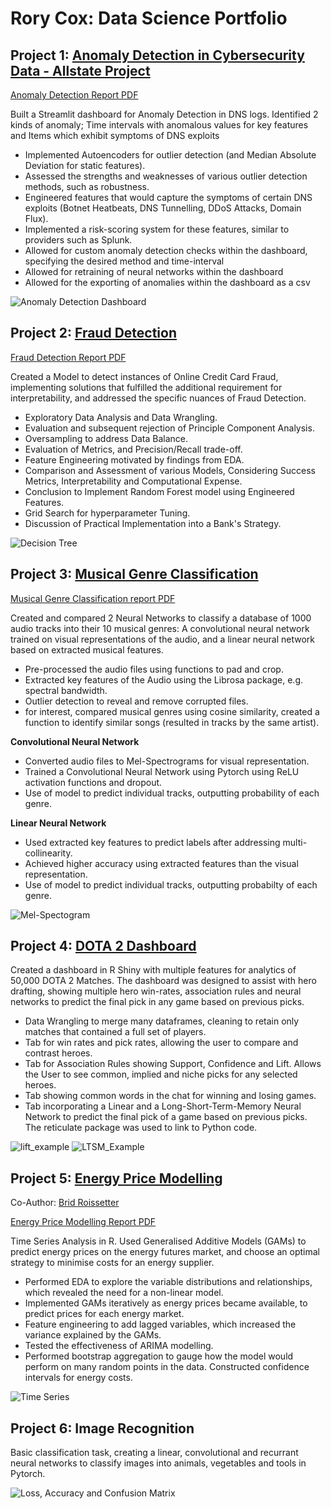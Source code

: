 # Rory Cox: Data Science Portfolio

## Project 1: [Anomaly Detection in Cybersecurity Data - Allstate Project](https://github.com/RMCox/Anomaly-Detection)

[Anomaly Detection Report PDF](https://github.com/RMCox/Anomaly-Detection/blob/main/Anomaly%20Detection%20in%20Cybersecurity%20Data.pdf)

Built a Streamlit dashboard for Anomaly Detection in DNS logs. Identified 2 kinds of anomaly; Time intervals with anomalous values for key features and Items which exhibit symptoms of DNS exploits

* Implemented Autoencoders for outlier detection (and Median Absolute Deviation for static features).
* Assessed the strengths and weaknesses of various outlier detection methods, such as robustness.
* Engineered features that would capture the symptoms of certain DNS exploits (Botnet Heatbeats, DNS Tunnelling, DDoS Attacks, Domain Flux).
* Implemented a risk-scoring system for these features, similar to providers such as Splunk.
* Allowed for custom anomaly detection checks within the dashboard, specifying the desired method and time-interval
* Allowed for retraining of neural networks within the dashboard
* Allowed for the exporting of anomalies within the dashboard as a csv
  

![Anomaly Detection Dashboard](https://github.com/RMCox/Portfolio/blob/master/Images/anomaly_detection_dashboard_screenshot.PNG)
## Project 2: [Fraud Detection](https://github.com/RMCox/Fraud-Detection)

[Fraud Detection Report PDF](https://github.com/RMCox/Fraud-Detection/blob/master/Fraud_Detection_Project.pdf)

Created a Model to detect instances of Online Credit Card Fraud, implementing solutions that fulfilled the additional requirement for interpretability, and addressed the specific nuances of Fraud Detection.

* Exploratory Data Analysis and Data Wrangling.
* Evaluation and subsequent rejection of Principle Component Analysis.
* Oversampling to address Data Balance.
* Evaluation of Metrics, and Precision/Recall trade-off.
* Feature Engineering motivated by findings from EDA.
* Comparison and Assessment of various Models, Considering Success Metrics, Interpretability and Computational Expense.
* Conclusion to Implement Random Forest model using Engineered Features.
* Grid Search for hyperparameter Tuning.
* Discussion of Practical Implementation into a Bank's Strategy.

![Decision Tree](Images/decision_tree_limited.PNG)


## Project 3: [Musical Genre Classification](https://github.com/RMCox/Music-Genre-Classification)

[Musical Genre Classification report PDF](https://github.com/RMCox/Music-Genre-Classification/blob/master/Musical_Genre_Classification.pdf)

Created and compared 2 Neural Networks to classify a database of 1000 audio tracks into their 10 musical genres: A convolutional neural network trained on visual representations of the audio, and a linear neural network based on extracted musical features.

* Pre-processed the audio files using functions to pad and crop.
* Extracted key features of the Audio using the Librosa package, e.g. spectral bandwidth.
* Outlier detection to reveal and remove corrupted files.
* for interest, compared musical genres using cosine similarity, created a function to identify similar songs (resulted in tracks by the same artist).

**Convolutional Neural Network**
* Converted audio files to Mel-Spectrograms for visual representation.
* Trained a Convolutional Neural Network using Pytorch using ReLU activation functions and dropout.
* Use of model to predict individual tracks, outputting probability of each genre.


**Linear Neural Network**
* Used extracted key features to predict labels after addressing multi-collinearity.
* Achieved higher accuracy using extracted features than the visual representation.
* Use of model to predict individual tracks, outputting probabilty of each genre.

![Mel-Spectogram](Images/melspectogram.PNG)

## Project 4: [DOTA 2 Dashboard](https://github.com/RMCox/DOTA-2-Dashboard)
Created a dashboard in R Shiny with multiple features for analytics of 50,000 DOTA 2 Matches.
The dashboard was designed to assist with hero drafting, showing multiple hero win-rates, association rules and neural networks to predict the final pick in any game based on previous picks.

* Data Wrangling to merge many dataframes, cleaning to retain only matches that contained a full set of players.
* Tab for win rates and pick rates, allowing the user to compare and contrast heroes.
* Tab for Association Rules showing Support, Confidence and Lift. Allows the User to see common, implied and niche picks for any selected heroes.
* Tab showing common words in the chat for winning and losing games.
* Tab incorporating a Linear and a Long-Short-Term-Memory Neural Network to predict the final pick of a game based on previous picks. The reticulate package was used to link to Python code.

![lift_example](Images/lift_example.PNG)
![LTSM_Example](Images/LTSM_Example.PNG)


## Project 5: [Energy Price Modelling](https://github.com/RMCox/Energy-Price-Prediction)
Co-Author: [Brid Roissetter](https://uk.linkedin.com/in/br%C3%ADd-roissetter-618127170)

[Energy Price Modelling Report PDF](https://github.com/RMCox/Energy-Price-Prediction/blob/master/Energy_Price_Prediction.pdf)

Time Series Analysis in R. Used Generalised Additive Models (GAMs) to predict energy prices on the energy futures market, and choose an optimal strategy to minimise costs for an energy supplier.

* Performed EDA to explore the variable distributions and relationships, which revealed the need for a non-linear model.
* Implemented GAMs iteratively as energy prices became available, to predict prices for each energy market.
* Feature engineering to add lagged variables, which increased the variance explained by the GAMs.
* Tested the effectiveness of ARIMA modelling.
* Performed bootstrap aggregation to gauge how the model would perform on many random points in the data. Constructed confidence intervals for energy costs.

![Time Series](Images/time_series_image.PNG)


## Project 6: Image Recognition
Basic classification task, creating a linear, convolutional and recurrant neural networks to classify images into animals, vegetables and tools in Pytorch.

![Loss, Accuracy and Confusion Matrix](Images/losses_accuracy_graphs_example.PNG)

